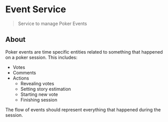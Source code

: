 # Event Service

> Service to manage Poker Events

## About

Poker events are time specific entities related to something that happened on
a poker session. This includes:

- Votes
- Comments
- Actions
  - Revealing votes
  - Setting story estimation
  - Starting new vote
  - Finishing session

The flow of events should represent everything that happened during the
session.  
